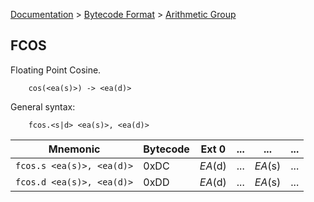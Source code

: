 [Documentation](../../README.md) > [Bytecode Format](../README.md) > [Arithmetic Group](../InstructionsArithmetic.md)

## FCOS

Floating Point Cosine.

        cos(<ea(s)>) -> <ea(d)>

General syntax:

        fcos.<s|d> <ea(s)>, <ea(d)>

| Mnemonic | Bytecode | Ext 0 | ... | ... | ... |
| - | - | - | - | - | - |
| `fcos.s <ea(s)>, <ea(d)>` | 0xDC | *EA*(d) | ... | *EA*(s) | ... |
| `fcos.d <ea(s)>, <ea(d)>` | 0xDD | *EA*(d) | ... | *EA*(s) | ... |
